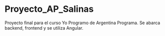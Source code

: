 # Proyecto_AP_Salinas
 Proyecto final para el curso Yo Programo de Argentina Programa. Se abarca backend, frontend y se utiliza Angular.
